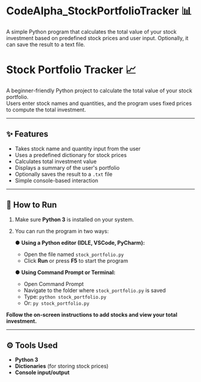 # CodeAlpha_StockPortfolioTracker 📊
A simple Python program that calculates the total value of your stock investment based on predefined stock prices and user input. Optionally, it can save the result to a text file.

# Stock Portfolio Tracker 📈

A beginner-friendly Python project to calculate the total value of your stock portfolio.  
Users enter stock names and quantities, and the program uses fixed prices to compute the total investment.

---

## ✨ Features

- Takes stock name and quantity input from the user  
- Uses a predefined dictionary for stock prices  
- Calculates total investment value  
- Displays a summary of the user's portfolio 
- Optionally saves the result to a `.txt` file   
- Simple console-based interaction  

---

## 🚀 How to Run

1. Make sure **Python 3** is installed on your system.  
2. You can run the program in two ways:

   ● **Using a Python editor (IDLE, VSCode, PyCharm):**  
   - Open the file named `stock_portfolio.py`  
   - Click **Run** or press **F5** to start the program  

   ● **Using Command Prompt or Terminal:**  
   - Open Command Prompt  
   - Navigate to the folder where `stock_portfolio.py` is saved  
   - Type: `python stock_portfolio.py`  
   - Or: `py stock_portfolio.py`  

**Follow the on-screen instructions to add stocks and view your total investment.**

---

## ⚙️ Tools Used

- **Python 3**  
- **Dictionaries** (for storing stock prices)  
- **Console input/output**

